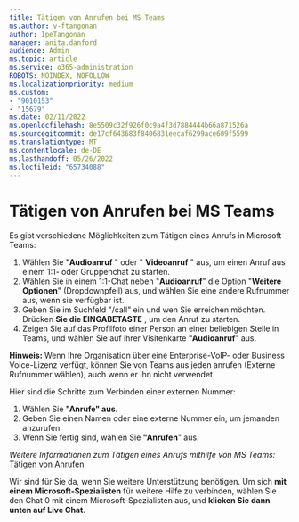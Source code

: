 ```yaml
---
title: Tätigen von Anrufen bei MS Teams
ms.author: v-ftangonan
author: IpeTangonan
manager: anita.danford
audience: Admin
ms.topic: article
ms.service: o365-administration
ROBOTS: NOINDEX, NOFOLLOW
ms.localizationpriority: medium
ms.custom:
- "9010153"
- "15679"
ms.date: 02/11/2022
ms.openlocfilehash: 8e5509c32f926f0c9a4f3d7884444b66a871526a
ms.sourcegitcommit: de17cf643683f8406831eecaf6299ace609f5599
ms.translationtype: MT
ms.contentlocale: de-DE
ms.lasthandoff: 05/26/2022
ms.locfileid: "65734088"
---
```

# <a name="making-calls-on-ms-teams"></a>Tätigen von Anrufen bei MS Teams

Es gibt verschiedene Möglichkeiten zum Tätigen eines Anrufs in Microsoft Teams:

1. Wählen Sie **"Audioanruf** " oder " **Videoanruf** " aus, um einen Anruf aus einem 1:1- oder Gruppenchat zu starten.
2. Wählen Sie in einem 1:1-Chat neben "**Audioanruf**" die Option "**Weitere Optionen**" (Dropdownpfeil) aus, und wählen Sie eine andere Rufnummer aus, wenn sie verfügbar ist.
3. Geben Sie im Suchfeld "/call" ein und wen Sie erreichen möchten. Drücken **Sie die EINGABETASTE** , um den Anruf zu starten.
4. Zeigen Sie auf das Profilfoto einer Person an einer beliebigen Stelle in Teams, und wählen Sie auf ihrer Visitenkarte **"Audioanruf**" aus.

**Hinweis:** Wenn Ihre Organisation über eine Enterprise-VoIP- oder Business Voice-Lizenz verfügt, können Sie von Teams aus jeden anrufen (Externe Rufnummer wählen), auch wenn er ihn nicht verwendet.

Hier sind die Schritte zum Verbinden einer externen Nummer:

1. Wählen Sie **"Anrufe" aus**.
2. Geben Sie einen Namen oder eine externe Nummer ein, um jemanden anzurufen.
3. Wenn Sie fertig sind, wählen Sie **"Anrufen**" aus.

*Weitere Informationen zum Tätigen eines Anrufs mithilfe von MS Teams:* [Tätigen von Anrufen](https://support.microsoft.com/office/make-calls-0a27994b-4d5d-4ac1-a40d-83b72edca946)

Wir sind für Sie da, wenn Sie weitere Unterstützung benötigen. Um sich **mit einem Microsoft-Spezialisten** für weitere Hilfe zu verbinden, wählen Sie den Chat 0 mit einem Microsoft-Spezialisten aus, und **klicken Sie dann unten auf Live Chat**.
